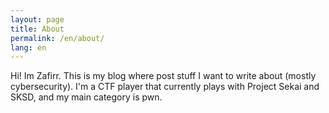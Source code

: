 ```yaml
---
layout: page
title: About
permalink: /en/about/
lang: en
---
```


Hi! Im Zafirr. This is my blog where post stuff I want to write about (mostly cybersecurity). I'm a CTF player that currently plays with Project Sekai and SKSD, and my main category is pwn. 